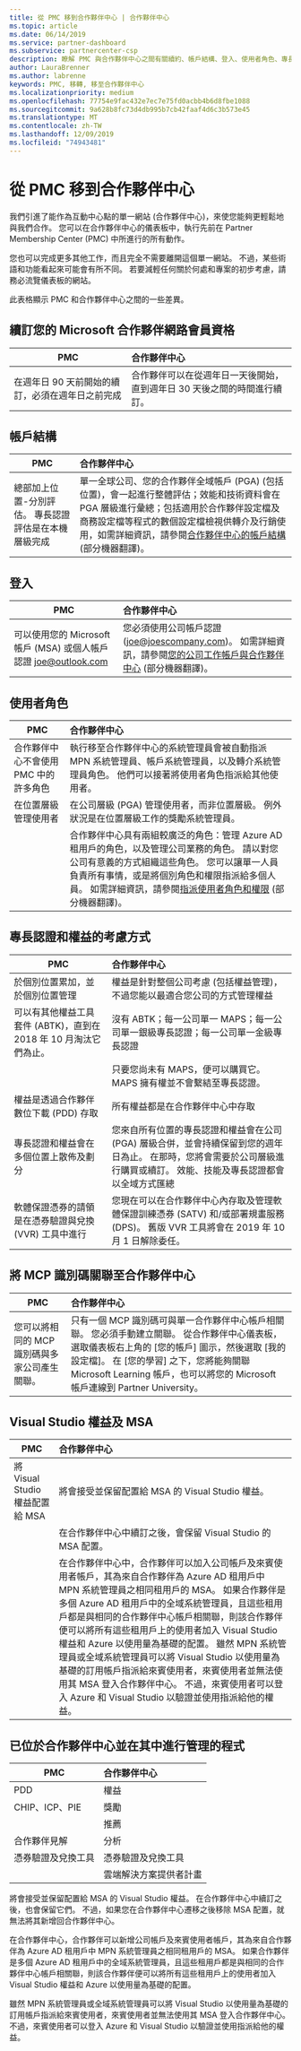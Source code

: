 ```yaml
---
title: 從 PMC 移到合作夥伴中心 | 合作夥伴中心
ms.topic: article
ms.date: 06/14/2019
ms.service: partner-dashboard
ms.subservice: partnercenter-csp
description: 瞭解 PMC 與合作夥伴中心之間有關續約、帳戶結構、登入、使用者角色、專長認證等的差異和相似性。
author: LauraBrenner
ms.author: labrenne
keywords: PMC, 移轉, 移至合作夥伴中心
ms.localizationpriority: medium
ms.openlocfilehash: 77754e9fac432e7ec7e75fd0acbb4b6d8fbe1088
ms.sourcegitcommit: 9a628b8fc73d4db995b7cb42faaf4d6c3b573e45
ms.translationtype: MT
ms.contentlocale: zh-TW
ms.lasthandoff: 12/09/2019
ms.locfileid: "74943481"
---
```

# <a name="moving-from-pmc-to-partner-center"></a>從 PMC 移到合作夥伴中心

我們引進了能作為互動中心點的單一網站 (合作夥伴中心)，來使您能夠更輕鬆地與我們合作。 您可以在合作夥伴中心的儀表板中，執行先前在 Partner Membership Center (PMC) 中所進行的所有動作。 

您也可以完成更多其他工作，而且完全不需要離開這個單一網站。 不過，某些術語和功能看起來可能會有所不同。 若要減輕任何關於何處和專案的初步考慮，請務必流覽儀表板的網站。

此表格顯示 PMC 和合作夥伴中心之間的一些差異。

## <a name="renewing-your-microsoft-partner-network--membership"></a>續訂您的 Microsoft 合作夥伴網路會員資格

|**PMC**   |**合作夥伴中心**|
|----------------------|:-----------------------------|
|在週年日 90 天前開始的續訂，必須在週年日之前完成| 合作夥伴可以在從週年日一天後開始，直到週年日 30 天後之間的時間進行續訂。|

## <a name="account-structure"></a>帳戶結構

|**PMC**   |**合作夥伴中心**|
|----------------------|:-----------------------------|
|總部加上位置-分別評估。 專長認證評估是在本機層級完成|單一全球公司、您的合作夥伴全域帳戶 (PGA) (包括位置)，會一起進行整體評估；效能和技術資料會在 PGA 層級進行彙總；包括適用於合作夥伴設定檔及商務設定檔等程式的數個設定檔檢視供轉介及行銷使用，如需詳細資訊，請參閱[合作夥伴中心的帳戶結構](https://docs.microsoft.com/partner-center/account-structure.md) \(部分機器翻譯\)。|

## <a name="sign-in"></a>登入

|**PMC**   |**合作夥伴中心**|
|----------------------|:-----------------------------|
|可以使用您的 Microsoft 帳戶 (MSA) 或個人帳戶認證 joe@outlook.com|您必須使用公司帳戶認證 (joe@joescompany.com)。 如需詳細資訊，請參閱[您的公司工作帳戶與合作夥伴中心](https://docs.microsoft.com/partner-center/azure-active-directory-tenants-and-partner-center.md) \(部分機器翻譯\)。|

## <a name="user-roles"></a>使用者角色

|**PMC**   |**合作夥伴中心**|
|----------------------|:-----------------------------|
|合作夥伴中心不會使用 PMC 中的許多角色|執行移至合作夥伴中心的系統管理員會被自動指派 MPN 系統管理員、帳戶系統管理員，以及轉介系統管理員角色。 他們可以接著將使用者角色指派給其他使用者。|
|在位置層級管理使用者|在公司層級 (PGA) 管理使用者，而非位置層級。 例外狀況是在位置層級工作的獎勵系統管理員。|
|   |合作夥伴中心具有兩組較廣泛的角色：管理 Azure AD 租用戶的角色，以及管理公司業務的角色。 請以對您公司有意義的方式組織這些角色。 您可以讓單一人員負責所有事情，或是將個別角色和權限指派給多個人員。 如需詳細資訊，請參閱[指派使用者角色和權限](https://docs.microsoft.com/partner-center/permissions-overview) \(部分機器翻譯\)。 

## <a name="how-competencies-and-benefits-are-accounted-for"></a>專長認證和權益的考慮方式

|**PMC**   |**合作夥伴中心**|
|----------------------|:-----------------------------|
|於個別位置累加，並於個別位置管理|權益是針對整個公司考慮 (包括權益管理)，不過您能以最適合您公司的方式管理權益 |
|可以有其他權益工具套件 (ABTK)，直到在 2018 年 10 月淘汰它們為止。|沒有 ABTK；每一公司單一 MAPS；每一公司單一銀級專長認證；每一公司單一金級專長認證|
||只要您尚未有 MAPS，便可以購買它。 MAPS 擁有權並不會繫結至專長認證。  
|權益是透過合作夥伴數位下載 (PDD) 存取 |所有權益都是在合作夥伴中心中存取|
|專長認證和權益會在多個位置上散佈及劃分|您來自所有位置的專長認證和權益會在公司 (PGA) 層級合併，並會持續保留到您的週年日為止。 在那時，您將會需要於公司層級進行購買或續訂。 效能、技能及專長認證都會以全域方式匯總|
|軟體保證憑券的請領是在憑券驗證與兌換 (VVR) 工具中進行|您現在可以在合作夥伴中心內存取及管理軟體保證訓練憑券 (SATV) 和/或部署規畫服務 (DPS)。  舊版 VVR 工具將會在 2019 年 10 月 1 日解除委任。  |

## <a name="associating-mcp-ids-to-partner-center"></a>將 MCP 識別碼關聯至合作夥伴中心

|**PMC**   |**合作夥伴中心**   |
|-------------------------|:-------------------|
|您可以將相同的 MCP 識別碼與多家公司產生關聯。| 只有一個 MCP 識別碼可與單一合作夥伴中心帳戶相關聯。 您必須手動建立關聯。 從合作夥伴中心儀表板，選取儀表板右上角的 [您的帳戶] 圖示，然後選取 [我的設定檔]。 在 [您的學習] 之下，您將能夠關聯 Microsoft Learning 帳戶，也可以將您的 Microsoft 帳戶連線到 Partner University。

## <a name="visual-studio-benefits-and-msa"></a>Visual Studio 權益及 MSA

|**PMC**   |**合作夥伴中心**   |
|-----------------|:-----------------|
|將 Visual Studio 權益配置給 MSA|將會接受並保留配置給 MSA 的 Visual Studio 權益。|
||在合作夥伴中心中續訂之後，會保留 Visual Studio 的 MSA 配置。|
||在合作夥伴中心中，合作夥伴可以加入公司帳戶及來賓使用者帳戶，其為來自合作夥伴為 Azure AD 租用戶中 MPN 系統管理員之相同租用戶的 MSA。 如果合作夥伴是多個 Azure AD 租用戶中的全域系統管理員，且這些租用戶都是與相同的合作夥伴中心帳戶相關聯，則該合作夥伴便可以將所有這些租用戶上的使用者加入 Visual Studio 權益和 Azure 以使用量為基礎的配置。 雖然 MPN 系統管理員或全域系統管理員可以將 Visual Studio 以使用量為基礎的訂用帳戶指派給來賓使用者，來賓使用者並無法使用其 MSA 登入合作夥伴中心。 不過，來賓使用者可以登入 Azure 和 Visual Studio 以驗證並使用指派給他的權益。 |

## <a name="programs-now-located-and-managed-in-partner-center"></a>已位於合作夥伴中心並在其中進行管理的程式 

|**PMC**   |**合作夥伴中心**|
|----------------------|:-----------------------------|
|PDD  |權益|
|CHIP、ICP、PIE | 獎勵|
||推薦|
|合作夥伴見解| 分析|
|憑券驗證及兌換工具| 憑券驗證及兌換工具|
|           |雲端解決方案提供者計畫|

將會接受並保留配置給 MSA 的 Visual Studio 權益。 在合作夥伴中心中續訂之後，也會保留它們。 不過，如果您在合作夥伴中心遷移之後移除 MSA 配置，就無法將其新增回合作夥伴中心。

在合作夥伴中心，合作夥伴可以新增公司帳戶及來賓使用者帳戶，其為來自合作夥伴為 Azure AD 租用戶中 MPN 系統管理員之相同租用戶的 MSA。 如果合作夥伴是多個 Azure AD 租用戶中的全域系統管理員，且這些租用戶都是與相同的合作夥伴中心帳戶相關聯，則該合作夥伴便可以將所有這些租用戶上的使用者加入 Visual Studio 權益和 Azure 以使用量為基礎的配置。

雖然 MPN 系統管理員或全域系統管理員可以將 Visual Studio 以使用量為基礎的訂用帳戶指派給來賓使用者，來賓使用者並無法使用其 MSA 登入合作夥伴中心。 不過，來賓使用者可以登入 Azure 和 Visual Studio 以驗證並使用指派給他的權益。
